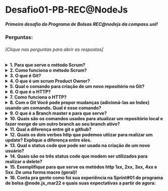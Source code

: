 # Desafio01-PB-REC@NodeJs

##### Primeiro desafio do Programa de Bolsas REC@nodejs da compass.uol!

### Perguntas: 
###### [Clique nas perguntas para abrir as respostas]

<details><summary><b>1. Para que serve o método Scrum?<b></summary>
<div align="justify">
&emsp;Scrum serve para estabelecer um método ágil de desenvolvimento no projeto, auxiliando na criação e entrega do produto para o cliente de forma cíclica, apresentando partes do projeto no final de uma sprint.
</div>
</details>

<details><summary><b>2. Como funciona o método Scrum?<b></summary>
<div align="justify">
        &emsp;O Scrum trabalha de forma cíclica, que são chamadas de sprints, passando por 4 etapas: Sprint Planning, Desenvolvimento, Sprint Review e Sprint Retrospective. Os envolvidos são stakeholders, Product Owner, Scrum Master e Desenvolvedores. <br>
        &emsp;O Product Owner fica responsável pela parte de negócios, tendo maior contato com o cliente e representando ele durante algumas etapas.<br>
        &emsp;A função do Scrum Master é oferecer suporte ao trabalhar com essa metodologia e auxiliar nas dificuldades dos desenvolvedores.<br>
        &emsp;Os desenvolvedores são todos que irão fazer parte deste projeto.<br>
        &emsp;O PO fica responsável por conversar com o cliente e elaborar a Product Backlog, uma lista com as funcionalidades do projeto ordenadas por prioridade (maior valor agregado para o produto), onde será apresentada no início da Sprint na etapa da Sprint Planning, essa lista passa por um processo de refinação pelo PO antes de ir para esta reunião, transformando as funcionalidades em user stories.<br>
        &emsp;Durante à reunião, a equipe é reunida e juntos definem a Sprint Backlog, uma lista com as funcionalidades a serem desenvolvidas durante a etapa de desenvolvimento. Nessa lista é transformada as users stories em tarefas, as quais serão atribuídas para os desenvolvedores.<br>
        &emsp;Na etapa de desenvolvimento é realizado reuniões diárias (daily meeting) para acompanhar o progresso de cada dev e auxiliar caso haja problemas ou impedimentos.<br>
        &emsp;Após a etapa de desenvolvimento, ocorre a Sprint Review, uma reunião com todos os envolvidos do projeto (stakeholders e scrum team) para apresentação das funcionalidades que foram adicionadas ao projeto durante o sprint, nessa etapa temos o feedback do cliente, possíveis sugestões de mudanças ou novas ideias.<br>
        &emsp;Ao passar pelo Review temos a Sprint Retrospective onde somente a equipe se junta para discutir como foi aquela sprint, com o objetivo de identificar dificuldades e eloborar novas estratégias para o próximo sprint e assim se encerra este.<br>
        &emsp;O Scrum ocorre de forma cíclica então após a finalização da Retrospective no próximo dia útil é feito a Planning decidindo quais serão as outras tarefas a serem feitas durante essa nova sprint e assim se continua o ciclo até o fim do projeto.</div>
</details>

<details><summary><b>3. O que é Git?<b></summary>
    <div align="justify">
        &emsp;Git é um sistema para controle de versionamento de códigos, sendo recomendado utilizar para desenvolvimento de softwares por sua grande perspicácia em salvar pontos do desenvolvimento, podendo recuperar dados de versões anteriores se necessário.
    </div>
</details>

<details><summary><b>4. O que é um scrum Product Owner?<b></summary>
    <div align="justify">
        &emsp;Scrum Product Owner é responsável pela visão de negócio dentro do projeto, tem como suas funções extrair do cliente informações para a construção da Product Backlist e apresenta-las aos desenvolvedores de forma mais refinada. É a principal comunicação com o cliente, sempre ovindo novas ideias e alterações.<br>
        &emsp;É desejável que o PO mantenha a Produckt Backlist sempre atualizada e que participe de todas as etapas da sprint.
    </div>
</details>

<details><summary><b>5. Qual o comando para criação de um novo repositório no Git?<b></summary>
    <div align="justify">
        &emsp;git init
    </div>
</details>

<details><summary><b>6. O que é o HTTP?<b></summary>
    <div align="justify">
        &emsp;HTTP é um protocolo para estabelecer regras de comunicação do cliente com o servidor através de métodos de conexão. (GET, POST, PUT, PATCH, DELETE)
    </div>
</details>

<details><summary><b>7. Como funciona o HTTP?<b></summary>
    <div align="justify">
        &emsp;O HTTP trabalha com requisição e resposta, declarando como o cliente e servidor devem enviar e receber dados. Como exemplo, no HTTP temos diversos métodos, e se o servidor não estiver preparado para trafegar dados em uma URL com o método especificado terá uma resposta de erro como o 404 NOT FOUND por não encontrar a página.
    </div>
</details>

<details><summary><b>8. Com o Git Você pode propor mudanças (adicioná-las ao Index) usando um comando. Qual é esse comando?<b></summary>
    <div align="justify">
        &emsp;git add index.html
    </div>
</details>

<details><summary><b>9. O que é a Branch master e para que serve?<b></summary>
    <div align="justify">
        &emsp;A master serve como a branch principal do nosso projeto, podemos criar outras branchs através dela para desenvolvimento, mas sempre deixamos o código "funcional" nela.
    </div>
</details>

<details><summary><b>10. Quais são os comandos usados para atualizar um repositório local e fazer merge de um outro branch ao seu branch ativo?<b></summary>
    <div align="justify">
        &emsp;Atulizar repositório local:<br>
        &emsp;&emsp;- git pull<br>
        &emsp;Fazer merge:<br>
        &emsp;&emsp;- git merge branchName
    </div>
</details>

<details><summary><b>11. Qual a diferença entre git e github?<b></summary>
    <div align="justify">
        &emsp;O git é um sistema de versionamento de código, enquanto o github é uma plataforma pronta para receber, armazenar e compartilhar no formato deste sistema.
    </div>
</details>

<details><summary><b>12. Quais os dois verbos http que podemos utiizar para realizar um update? Explique a diferença entre eles.<b></summary>
    <div align="justify">
        &emsp;PUT: Utilizado para atualizar uma entidade por completo.<br>
        &emsp;PATCH: Utilizado para atualizar parte desta entidade.
    </div>
</details>

<details><summary><b>13. Qual o status code que pode ser usado na criação de um novo usuário?<b></summary>
    <div align="justify">
        &emsp;201: Criado
    </div>
</details>

<details><summary><b>14. Quais são os três status code que modem ser utilizados para realizar o delete?<b></summary>
    <div align="justify">
        &emsp;200: OK<br>
        &emsp;202: Aceito<br>
        &emsp;204: Solicitação bem sucedida
    </div>
</details>

<details><summary><b>15. Exemplifique para que serve os metódos http 1xx, 2xx, 3xx, 4xx e 5xx. De uma forma macro (geral)!<b></summary>
    <div align="justify">
        &emsp;1XX: Resposta informativa<br>
        &emsp;2XX: Resposta de sucesso<br>
        &emsp;3XX: Resposta de redirecionamento<br>
        &emsp;4XX: Resposta de erro do cliente<br>
        &emsp;5XX: Resposta de erro do servidor
    </div>
</details>

<details><summary><b>16. Conta pra gente como foi sua experiência na Sprint#01 do programa de bolsa @node.js_mar22 e quais suas expectativas a partir de agora:<b></summary>
    <div align="justify">
        &emsp;Estou gostando muito por estar participando desta experiência e além de poder melhorar meus conhecimentos, estou aprendendo na prática.<br>
        &emsp;Muito bom conhecer pessoas novas, conversei com outros bolsistas e sinto que todos estamos anciosos, mas com grandes expectativas para alavancar nosso conhecimento e aos poucos vou me sentindo mais a vontade.<br>
        &emsp;Para o próximo sprint sinto que com essa equipe irei aprender e me desenvolver bastante!
    </div>
</details>